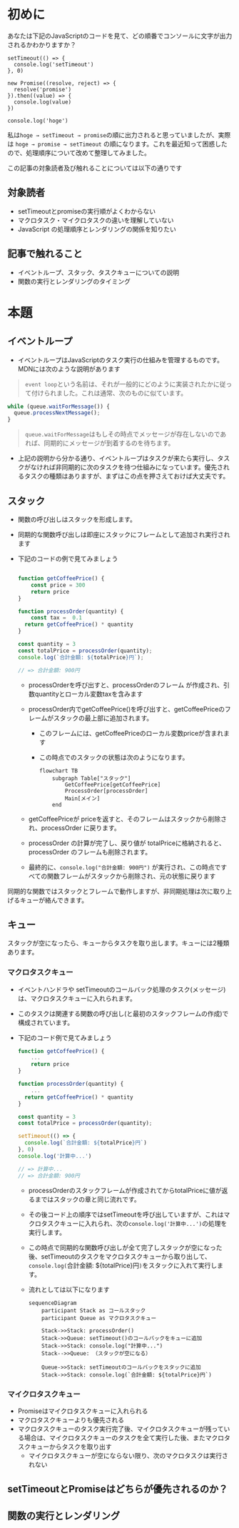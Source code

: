 # 初めに

あなたは下記のJavaScriptのコードを見て、どの順番でコンソールに文字が出力されるかわかりますか？

```
setTimeout(() => {
  console.log('setTimeout')
}, 0)

new Promise((resolve, reject) => {
  resolve('promise')
}).then((value) => {
  console.log(value)
})

console.log('hoge')

```

私は`hoge → setTimeout → promise`の順に出力されると思っていましたが、実際は `hoge → promise → setTimeout` の順になります。これを最近知って困惑したので、処理順序について改めて整理してみました。

この記事の対象読者及び触れることについては以下の通りです

## 対象読者

- setTimeoutとpromiseの実行順がよくわからない
- マクロタスク・マイクロタスクの違いを理解していない
- JavaScript の処理順序とレンダリングの関係を知りたい

## 記事で触れること

- イベントループ、スタック、タスクキューについての説明
- 関数の実行とレンダリングのタイミング

# 本題

## イベントループ

- イベントループはJavaScriptのタスク実行の仕組みを管理するものです。MDNには次のような説明があります

> `event loop`という名前は、それが一般的にどのように実装されたかに従って付けられました。これは通常、次のものに似ています。
> 

```jsx
while (queue.waitForMessage()) {
  queue.processNextMessage();
}

```

> `queue.waitForMessage`はもしその時点でメッセージが存在しないのであれば、同期的にメッセージが到着するのを待ちます。
> 
- 上記の説明から分かる通り、イベントループはタスクが来たら実行し、タスクがなければ非同期的に次のタスクを待つ仕組みになっています。優先されるタスクの種類はありますが、まずはこの点を押さえておけば大丈夫です。

## スタック

- 関数の呼び出しはスタックを形成します。
- 同期的な関数呼び出しは即座にスタックにフレームとして追加され実行されます
- 下記のコードの例で見てみましょう
    
    ```jsx
    
    function getCoffeePrice() {
    	const price = 300
    	return price
    }
    
    function processOrder(quantity) {
    	const tax =  0.1
      return getCoffeePrice() * quantity
    }
    
    const quantity = 3
    const totalPrice = processOrder(quantity);
    console.log(`合計金額: ${totalPrice}円`);
    
    // => 合計金額: 900円
    ```
    
    - processOrderを呼び出すと、processOrderのフレーム が作成され、引数quantityとローカル変数taxを含みます
    - processOrder内でgetCoffeePrice()を呼び出すと、getCoffeePriceのフレームがスタックの最上部に追加されます。
        - このフレームには、getCoffeePriceのローカル変数priceが含まれます
        - この時点でのスタックの状態は次のようになります。
            
            ```mermaid
            flowchart TB
                subgraph Table["スタック"]
                    GetCoffeePrice[getCoffeePrice]
                    ProcessOrder[processOrder]
                    Main[メイン]
                end
            ```
            
    - getCoffeePriceが priceを返すと、そのフレームはスタックから削除され、processOrder に戻ります。
    - processOrder の計算が完了し、戻り値が totalPriceに格納されると、processOrder のフレームも削除されます。
    - 最終的に、`console.log("合計金額: 900円")` が実行され、この時点ですべての関数フレームがスタックから削除され、元の状態に戻ります

同期的な関数ではスタックとフレームで動作しますが、非同期処理は次に取り上げるキューが絡んできます。

## キュー

スタックが空になったら、キューからタスクを取り出します。キューには2種類あります。

### マクロタスクキュー

- イベントハンドラや setTimeoutのコールバック処理のタスク(メッセージ)は、マクロタスクキューに入れられます。
- このタスクは関連する関数の呼び出し(と最初のスタックフレームの作成)で構成されています。
- 下記のコード例で見てみましょう
    
    ```jsx
    function getCoffeePrice() {
    	...
    	return price
    }
    
    function processOrder(quantity) {
    	...
      return getCoffeePrice() * quantity
    }
    
    const quantity = 3
    const totalPrice = processOrder(quantity);
    
    setTimeout(() => {
      console.log(`合計金額: ${totalPrice}円`)
    }, 0)
    console.log('計算中...')
    
    // => 計算中...
    // => 合計金額: 900円
    ```
    
    - processOrderのスタックフレームが作成されてからtotalPriceに値が返るまではスタックの章と同じ流れです。
    - その後コード上の順序ではsetTimeoutを呼び出していますが、これはマクロタスクキューに入れられ、次の`console.log('計算中...')`の処理を実行します。
    - この時点で同期的な関数呼び出しが全て完了しスタックが空になった後、setTimeoutのタスクをマクロタスクキューから取り出して、`console.log(`合計金額: ${totalPrice}円`)`をスタックに入れて実行します。
    - 流れとしては以下になります
        
        ```mermaid
        sequenceDiagram
            participant Stack as コールスタック
            participant Queue as マクロタスクキュー
        
            Stack->>Stack: processOrder()
            Stack->>Queue: setTimeout()のコールバックをキューに追加
            Stack->>Stack: console.log("計算中...")
            Stack-->>Queue: （スタックが空になる）
            
            Queue->>Stack: setTimeoutのコールバックをスタックに追加
            Stack->>Stack: console.log(`合計金額: ${totalPrice}円`)
        ```

### マイクロタスクキュー

- Promiseはマイクロタスクキューに入れられる
- マクロタスクキューよりも優先される
- マクロタスクキューのタスク実行完了後、マイクロタスクキューが残っている場合は、マイクロタスクキューのタスクを全て実行した後、またマクロタスクキューからタスクを取り出す
    - マイクロタスクキューが空にならない限り、次のマクロタスクは実行されない

## setTimeoutとPromiseはどちらが優先されるのか？

## 関数の実行とレンダリング
